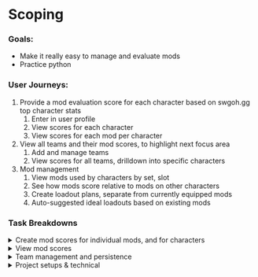# Scoping
### Goals:
- Make it really easy to manage and evaluate mods
- Practice python

### User Journeys:

1. Provide a mod evaluation score for each character based on swgoh.gg top character stats 
   1. Enter in user profile 
   2. View scores for each character 
   3. View scores for each mod per character
2. View all teams and their mod scores, to highlight next focus area 
   1. Add and manage teams 
   2. View scores for all teams, drilldown into specific characters
3. Mod management 
   1. View mods used by characters by set, slot 
   2. See how mods score relative to mods on other characters 
   3. Create loadout plans, separate from currently equipped mods
   4. Auto-suggested ideal loadouts based on existing mods

### Task Breakdowns
<Details>
<summary>Create mod scores for individual mods, and for characters</summary>

1. API call to fetch profile info
2. API call to fetch top setups from swgoh.gg
3. Create formula to evaluate
4. Share results as text output   

</Details>

<Details>
<summary>View mod scores</summary>

1. View character icons, names
2. View mod icons
3. View individual mod score per character
4. View overall score per character
5. Click-in to view mod stats

</Details>

<Details>
<summary>Team management and persistence</summary>

1. Create database
2. Create teams and save to database
3. Use team priorities to auto-compute ideal setups
4. Create loadouts and save to database
5. Figure out how to keep saved mods in-sync with reloads

</Details>

<Details>
<summary>Project setups & technical</summary>

1. Build test suite
2. Linter
3. Env configurations

</Details>